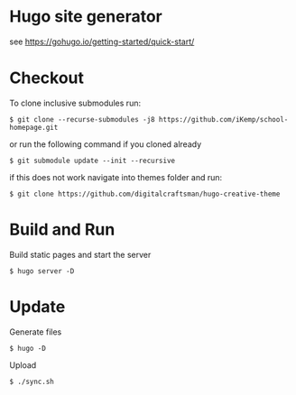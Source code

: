 # Hugo site generator

see https://gohugo.io/getting-started/quick-start/

# Checkout

To clone inclusive submodules run:

```
$ git clone --recurse-submodules -j8 https://github.com/iKemp/school-homepage.git
```

or run the following command if you cloned already

```
$ git submodule update --init --recursive
```

if this does not work navigate into themes folder and run:

```
$ git clone https://github.com/digitalcraftsman/hugo-creative-theme
```

# Build and Run

Build static pages and start the server 

```
$ hugo server -D
```

# Update

Generate files
```
$ hugo -D
```

Upload
```
$ ./sync.sh
```